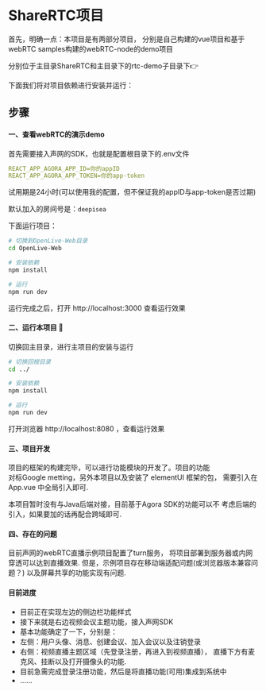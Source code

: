 # ShareRTC项目
首先，明确一点：本项目是有两部分项目，
分别是自己构建的vue项目和基于webRTC samples构建的webRTC-node的demo项目

分别位于主目录ShareRTC和主目录下的rtc-demo子目录下👉

下面我们将对项目依赖进行安装并运行：
## 步骤
#### 一、查看webRTC的演示demo
首先需要接入声网的SDK，也就是配置根目录下的.env文件
```yaml
REACT_APP_AGORA_APP_ID=你的appID
REACT_APP_AGORA_APP_TOKEN=你的app-token
```
试用期是24小时(可以使用我的配置，但不保证我的appID与app-token是否过期)

默认加入的房间号是：`deepisea`

下面运行项目：
``` bash
# 切换到OpenLive-Web目录
cd OpenLive-Web

# 安装依赖
npm install

# 运行
npm run dev
```
运行完成之后，打开 http://localhost:3000 查看运行效果
#### 二、运行本项目 🚀
切换回主目录，进行主项目的安装与运行
```bash
# 切换回根目录
cd ../

# 安装依赖
npm install

# 运行
npm run dev
```
打开浏览器 http://localhost:8080 ，查看运行效果

#### 三、项目开发
项目的框架的构建完毕，可以进行功能模块的开发了。项目的功能<br>
对标Google metting，另外本项目以及安装了 elementUI 框架的包，
需要引入在 App.vue 中全局引入即可.

本项目暂时没有与Java后端对接，目前基于Agora SDK的功能可以不
考虑后端的引入，如果要加的话再配合跨域即可.

#### 四、存在的问题
目前声网的webRTC直播示例项目配置了turn服务，
将项目部署到服务器或内网穿透可以达到直播效果.
但是，示例项目存在移动端适配问题(或浏览器版本兼容问题？)
以及屏幕共享的功能实现有问题.

#### 目前进度
* 目前正在实现左边的侧边栏功能样式
* 接下来就是右边视频会议主题功能，接入声网SDK
* 基本功能确定了一下，分别是：
* 左侧：用户头像、消息、创建会议、加入会议以及注销登录
* 右侧：视频直播主题区域（先登录注册，再进入到视频直播），
直播下方有麦克风、挂断以及打开摄像头的功能.
* 目前急需完成登录注册功能，然后是将直播功能(可用)集成到系统中
* ......
